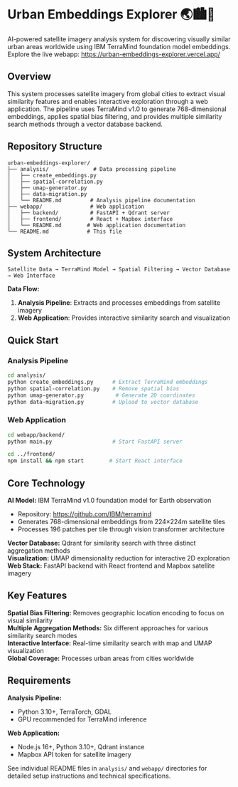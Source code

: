 # Urban Embeddings Explorer 🌏🏙️🔎

AI-powered satellite imagery analysis system for discovering visually similar urban areas worldwide using IBM TerraMind foundation model embeddings. <br>
Explore the live webapp: https://urban-embeddings-explorer.vercel.app/

## Overview

This system processes satellite imagery from global cities to extract visual similarity features and enables interactive exploration through a web application. The pipeline uses TerraMind v1.0 to generate 768-dimensional embeddings, applies spatial bias filtering, and provides multiple similarity search methods through a vector database backend.

## Repository Structure

```
urban-embeddings-explorer/
├── analysis/              # Data processing pipeline
│   ├── create_embeddings.py
│   ├── spatial-correlation.py
│   ├── umap-generator.py
│   ├── data-migration.py
│   └── README.md         # Analysis pipeline documentation
├── webapp/               # Web application
│   ├── backend/          # FastAPI + Qdrant server
│   ├── frontend/         # React + Mapbox interface
│   └── README.md        # Web application documentation
└── README.md            # This file
```

## System Architecture

```
Satellite Data → TerraMind Model → Spatial Filtering → Vector Database → Web Interface
```

**Data Flow:**

1. **Analysis Pipeline**: Extracts and processes embeddings from satellite imagery
2. **Web Application**: Provides interactive similarity search and visualization

## Quick Start

### Analysis Pipeline

```bash
cd analysis/
python create_embeddings.py      # Extract TerraMind embeddings
python spatial-correlation.py    # Remove spatial bias
python umap-generator.py          # Generate 2D coordinates
python data-migration.py         # Upload to vector database
```

### Web Application

```bash
cd webapp/backend/
python main.py                   # Start FastAPI server

cd ../frontend/
npm install && npm start        # Start React interface
```

## Core Technology

**AI Model:** IBM TerraMind v1.0 foundation model for Earth observation

- Repository: https://github.com/IBM/terramind
- Generates 768-dimensional embeddings from 224×224m satellite tiles
- Processes 196 patches per tile through vision transformer architecture

**Vector Database:** Qdrant for similarity search with three distinct aggregation methods <br>
**Visualization:** UMAP dimensionality reduction for interactive 2D exploration <br>
**Web Stack:** FastAPI backend with React frontend and Mapbox satellite imagery <br>

## Key Features

**Spatial Bias Filtering:** Removes geographic location encoding to focus on visual similarity <br>
**Multiple Aggregation Methods:** Six different approaches for various similarity search modes <br>
**Interactive Interface:** Real-time similarity search with map and UMAP visualization <br>
**Global Coverage:** Processes urban areas from cities worldwide <br>

## Requirements

**Analysis Pipeline:**

- Python 3.10+, TerraTorch, GDAL
- GPU recommended for TerraMind inference

**Web Application:**

- Node.js 16+, Python 3.10+, Qdrant instance
- Mapbox API token for satellite imagery

See individual README files in `analysis/` and `webapp/` directories for detailed setup instructions and technical specifications.

